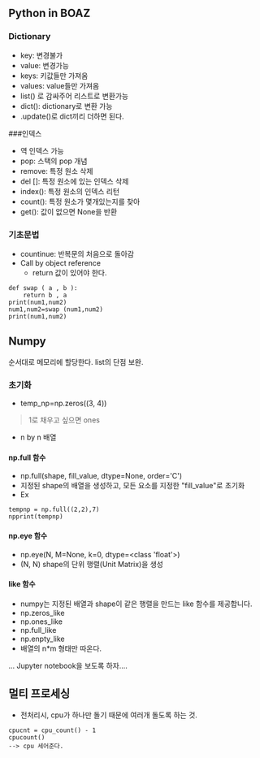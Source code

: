 ## Python in BOAZ

### Dictionary

- key: 변경불가
- value: 변경가능
- keys: 키값들만 가져옴
- values: value들만 가져옴
- list() 로 감싸주어 리스트로 변환가능
- dict(): dictionary로 변환 가능
- .update()로 dict끼리 더하면 된다.

###인덱스

- 역 인덱스 가능
- pop: 스택의 pop 개념
- remove: 특정 원소 삭제
- del []: 특정 원소에 있는 인덱스 삭제
- index(): 특정 원소의 인덱스 리턴
- count(): 특정 원소가 몇개있는지를 찾아
- get(): 값이 없으면 None을 반환

### 기초문법

- countinue: 반복문의 처음으로 돌아감
- Call by object reference
	- return 값이 있어야 한다.

```
def swap ( a , b ):
    return b , a
print(num1,num2)
num1,num2=swap (num1,num2)
print(num1,num2)
```

## Numpy

순서대로 메모리에 할당한다. list의 단점 보완.

### 초기화

- temp_np=np.zeros((3, 4))
> 1로 채우고 싶으면 ones

- n by n 배열

#### np.full 함수

- np.full(shape, fill_value, dtype=None, order='C')
- 지정된 shape의 배열을 생성하고, 모든 요소를 지정한 "fill_value"로 초기화
- Ex 

```
tempnp = np.full((2,2),7)
npprint(tempnp)
```

#### np.eye 함수

- np.eye(N, M=None, k=0, dtype=<class 'float'>)
- (N, N) shape의 단위 행렬(Unit Matrix)을 생성

#### like 함수

- numpy는 지정된 배열과 shape이 같은 행렬을 만드는 like 함수를 제공합니다.
- np.zeros_like
- np.ones_like
- np.full_like
- np.enpty_like
- 배열의 n*m 형태만 따온다. 

... Jupyter notebook을 보도록 하자....

## 멀티 프로세싱

- 전처리시, cpu가 하나만 돌기 때문에 여러개 돌도록 하는 것.

```
cpucnt = cpu_count() - 1
cpucount()
--> cpu 세어준다. 
```
